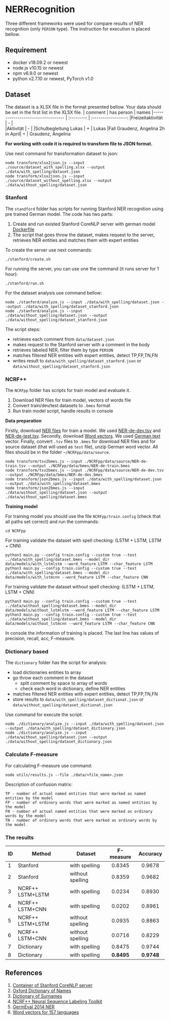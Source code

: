 # NERRecognition

Three different frameworks were used for compare results of NER recognition (only `PERSON` type). The instruction for execution is placed bellow.

## Requirement
- docker v18.09.2 or newest
- node.js v10.15 or newest
- npm v6.9.0 or newest
- python v2.7.10 or newest, PyTorch v1.0


## Dataset
The dataset is a XLSX file in the format presented bellow. Your data should be set in the first list in the XLSX file.
|   comment                         | has person |      names
|---------------------------------- | :--------: | :-----------------:
|Freizeitaktivität                  |      -     |   
|Aktivität                          |      -     |
|Schulbegleitung Lukas              |      +     |      Lukas
|Fall Graudenz, Angelina 2h in April|      +     | Graudenz, Angelina


**For working with code it is required to transform file to JSON format.**

Use next command for transformation dataset to json:
```
node transform/xlsx2json.js --input ./source/dataset_with_spelling.xlsx --output ./data/with_spelling/dataset.json
node transform/xlsx2json.js --input ./source/dataset_without_spelling.xlsx --output ./data/without_spelling/dataset.json
```


### Stanford 

The `standford` folder has scripts for running Stanford NER recognition using pre trained German model. The code has two parts:
1. Create and run existed Stanford CoreNLP server with german model [Dockerfile](https://github.com/Nepomuceno/CoreNLPContainer/tree/master/3.9.2/german)
2. The script that goes throw the dataset, makes request to the server, retrieves NER entities and matches them with expert entities

To create the server use next commands:
```
./stanford/create.sh

```

For running the server, you can use one the command (it runs server for 1 hour):
```
./stanford/run.sh
``` 

For the dataset analysis use command bellow:
```
node ./stanford/analyze.js --input ./data/with_spelling/dataset.json --output ./data/with_spelling/dataset_stanford.json
node ./stanford/analyze.js --input ./data/without_spelling/dataset.json --output ./data/without_spelling/dataset_stanford.json
```

The script steps:
- retrieves each comment from `data/dataset.json`
- makes request to the Stanford server with a comment in the body
- retrieves labeled NER, filter them by type `PERSON`
- matches filtered NER entities with expert entities, detect TP,FP,TN,FN 
- writes result to `data/with_spelling/dataset_stanford.json` or `data/without_spelling/dataset_stanford.json`  


### NCRF++

The `NCRFpp` folder has scripts for train model and evaluate it. 
1. Download NER files for train model, vectors of words file
2. Convert train/dev/test datasets to `.bmes` format
3. Run train model script, handle results in console

**Data preparation**

Firstly, download [NER files](https://sites.google.com/site/germeval2014ner/data) for train a model. We used [NER-de-dev.tsv](https://sites.google.com/site/germeval2014ner/data/NER-de-dev.tsv?attredirects=0&d=1) and [NER-de-test.tsv](https://sites.google.com/site/germeval2014ner/data/NER-de-test.tsv?attredirects=0&d=1).
Secondly, download [Word vectors](https://fasttext.cc/docs/en/crawl-vectors.html). We used [German text](https://dl.fbaipublicfiles.com/fasttext/vectors-crawl/cc.de.300.vec.gz) vector.
Finally, convert `.tsv` files to `.bmes` for download NER files and for source dataset (that will used as `test` file), unzip German word vector. All files should be in the folder `~/NCRFpp/data/source`.
```
node transform/tsv2bmes.js --input ./NCRFpp/data/source/NER-de-train.tsv --output ./NCRFpp/data/bmes/NER-de-train.bmes
node transform/tsv2bmes.js --input ./NCRFpp/data/source/NER-de-dev.tsv --output ./NCRFpp/data/bmes/NER-de-dev.bmes
node transform/json2bmes.js --input ./data/with_spelling/dataset.json --output ./data/with_spelling/dataset.bmes
node transform/json2bmes.js --input ./data/without_spelling/dataset.json --output ./data/without_spelling/dataset.bmes
```

**Training model**

For training model you should use the file `NCRFpp/train.config` (check that all paths set correct) and run the commands:
```
cd NCRFpp
```
For training validate the dataset with spell checking: (LSTM + LSTM, LSTM + CNN)
```
python3 main.py --config train.config --custom true --test ../data/with_spelling/dataset.bmes --model_dir data/models/with_lstmlstm --word_feature LSTM --char_feature LSTM
python3 main.py --config train.config --custom true --test ../data/with_spelling/dataset.bmes --model_dir data/models/with_lstmcnn --word_feature LSTM --char_feature CNN
```
For training validate the dataset without spell checking: (LSTM + LSTM, LSTM + CNN)
```
python3 main.py --config train.config --custom true --test ../data/without_spelling/dataset.bmes --model_dir data/models/without_lstmlstm --word_feature LSTM --char_feature LSTM
python3 main.py --config train.config --custom true --test ../data/without_spelling/dataset.bmes --model_dir data/models/without_lstmcnn --word_feature LSTM --char_feature CNN
```
In console the information of training is placed. The last line has values of precision, recall, acc, F-measure.  


### Dictionary based

The `dictionary` folder has the script for analysis: 
- load dictionaries entities to array
- go throw each comment in the dataset
    - split comment by space to array of words 
    - check each word in dictionary, define NER entities
- matches filtered NER entities with expert entities, detect TP,FP,TN,FN
- store results to `data/with_spelling/dataset_dictionat.json` or `data/without_spelling/dataset_dictionat.json`

Use command for execute the script:
```
node ./dictionary/analyze.js --input ./data/with_spelling/dataset.json --output ./data/with_spelling/dataset_dictionary.json
node ./dictionary/analyze.js --input ./data/without_spelling/dataset.json --output ./data/without_spelling/dataset_dictionary.json
```

### Calculate F-measure
For calculating F-measure use command:
```
node utils/results.js --file ./data/<file_name>.json
```

Description of confusion matrix:
```
TP - number of actual named entities that were marked as named entities by the model
FP - number of ordinary words that were marked as named entities by the model
FN - number of actual named entities that were marked as ordinary words by the model
TN - number of ordinary words that were marked as ordinary words by the model
```

### The results
|  ID |     Method       |      Dataset     | F-measure  | Accuracy   
| --- | ---------------- | ---------------- | :--------: | :---------:
|  1  | Stanford         | with spelling    | 0.8345     | 0.9678
|  2  | Stanford         | without spelling | 0.8359	 | 0.9682  
|  3  | NCRF++ LSTM+LSTM | with spelling    | 0.0234	 | 0.8930 
|  4  | NCRF++ LSTM+CNN  | with spelling    | 0.0202	 | 0.8961
|  5  | NCRF++ LSTM+LSTM | without spelling | 0.0935	 | 0.8863
|  6  | NCRF++ LSTM+CNN  | without spelling | 0.0716	 | 0.8229
|  7  | Dictionary       | with spelling    | 0.8475	 | 0.9744
|  8  | Dictionary       | with spelling    | **0.8495** | **0.9748**



## References
1. [Container of Stanford CoreNLP server](https://github.com/Nepomuceno/CoreNLPContainer)
2. [Oxford Dictionary of Names](https://www.oxfordreference.com/view/10.1093/acref/9780198610601.001.0001/acref-9780198610601?btog=chap&hide=true&pageSize=100&skipEditions=true&sort=titlesort&source=%2F10.1093%2Facref%2F9780198610601.001.0001%2Facref-9780198610601)
3. [Dictionary of Surnames](http://www.namenforschung.net/en/dfd/dictionary/list/)
4. [NCRF++ Neural Sequence Labeling Toolkit](https://github.com/jiesutd/NCRFpp)
5. [GermEval 2014 NER](https://sites.google.com/site/germeval2014ner/data)
6. [Word vectors for 157 languages](https://fasttext.cc/docs/en/crawl-vectors.html)
